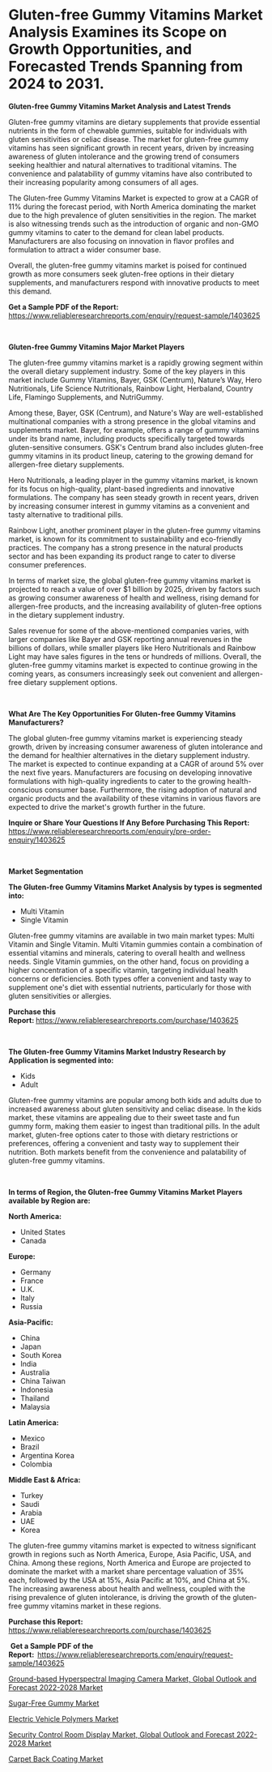 <p><h1>Gluten-free Gummy Vitamins Market Analysis Examines its Scope on Growth Opportunities, and Forecasted Trends Spanning from 2024 to 2031.</h1></p><p><strong>Gluten-free Gummy Vitamins Market Analysis and Latest Trends</strong></p>
<p><p>Gluten-free gummy vitamins are dietary supplements that provide essential nutrients in the form of chewable gummies, suitable for individuals with gluten sensitivities or celiac disease. The market for gluten-free gummy vitamins has seen significant growth in recent years, driven by increasing awareness of gluten intolerance and the growing trend of consumers seeking healthier and natural alternatives to traditional vitamins. The convenience and palatability of gummy vitamins have also contributed to their increasing popularity among consumers of all ages.</p><p>The Gluten-free Gummy Vitamins Market is expected to grow at a CAGR of 11% during the forecast period, with North America dominating the market due to the high prevalence of gluten sensitivities in the region. The market is also witnessing trends such as the introduction of organic and non-GMO gummy vitamins to cater to the demand for clean label products. Manufacturers are also focusing on innovation in flavor profiles and formulation to attract a wider consumer base.</p><p>Overall, the gluten-free gummy vitamins market is poised for continued growth as more consumers seek gluten-free options in their dietary supplements, and manufacturers respond with innovative products to meet this demand.</p></p>
<p><strong>Get a Sample PDF of the Report:&nbsp;</strong> <a href="https://www.reliableresearchreports.com/enquiry/request-sample/1403625">https://www.reliableresearchreports.com/enquiry/request-sample/1403625</a></p>
<p>&nbsp;</p>
<p><strong>Gluten-free Gummy Vitamins Major Market Players</strong></p>
<p><p>The gluten-free gummy vitamins market is a rapidly growing segment within the overall dietary supplement industry. Some of the key players in this market include Gummy Vitamins, Bayer, GSK (Centrum), Nature’s Way, Hero Nutritionals, Life Science Nutritionals, Rainbow Light, Herbaland, Country Life, Flamingo Supplements, and NutriGummy.</p><p>Among these, Bayer, GSK (Centrum), and Nature's Way are well-established multinational companies with a strong presence in the global vitamins and supplements market. Bayer, for example, offers a range of gummy vitamins under its brand name, including products specifically targeted towards gluten-sensitive consumers. GSK's Centrum brand also includes gluten-free gummy vitamins in its product lineup, catering to the growing demand for allergen-free dietary supplements.</p><p>Hero Nutritionals, a leading player in the gummy vitamins market, is known for its focus on high-quality, plant-based ingredients and innovative formulations. The company has seen steady growth in recent years, driven by increasing consumer interest in gummy vitamins as a convenient and tasty alternative to traditional pills.</p><p>Rainbow Light, another prominent player in the gluten-free gummy vitamins market, is known for its commitment to sustainability and eco-friendly practices. The company has a strong presence in the natural products sector and has been expanding its product range to cater to diverse consumer preferences.</p><p>In terms of market size, the global gluten-free gummy vitamins market is projected to reach a value of over $1 billion by 2025, driven by factors such as growing consumer awareness of health and wellness, rising demand for allergen-free products, and the increasing availability of gluten-free options in the dietary supplement industry.</p><p>Sales revenue for some of the above-mentioned companies varies, with larger companies like Bayer and GSK reporting annual revenues in the billions of dollars, while smaller players like Hero Nutritionals and Rainbow Light may have sales figures in the tens or hundreds of millions. Overall, the gluten-free gummy vitamins market is expected to continue growing in the coming years, as consumers increasingly seek out convenient and allergen-free dietary supplement options.</p></p>
<p>&nbsp;</p>
<p><strong>What Are The Key Opportunities For Gluten-free Gummy Vitamins Manufacturers?</strong></p>
<p><p>The global gluten-free gummy vitamins market is experiencing steady growth, driven by increasing consumer awareness of gluten intolerance and the demand for healthier alternatives in the dietary supplement industry. The market is expected to continue expanding at a CAGR of around 5% over the next five years. Manufacturers are focusing on developing innovative formulations with high-quality ingredients to cater to the growing health-conscious consumer base. Furthermore, the rising adoption of natural and organic products and the availability of these vitamins in various flavors are expected to drive the market's growth further in the future.</p></p>
<p><strong>Inquire or Share Your Questions If Any Before Purchasing This Report:</strong> <a href="https://www.reliableresearchreports.com/enquiry/pre-order-enquiry/1403625">https://www.reliableresearchreports.com/enquiry/pre-order-enquiry/1403625</a></p>
<p>&nbsp;</p>
<p><strong>Market Segmentation</strong></p>
<p><strong>The Gluten-free Gummy Vitamins Market Analysis by types is segmented into:</strong></p>
<p><ul><li>Multi Vitamin</li><li>Single Vitamin</li></ul></p>
<p><p>Gluten-free gummy vitamins are available in two main market types: Multi Vitamin and Single Vitamin. Multi Vitamin gummies contain a combination of essential vitamins and minerals, catering to overall health and wellness needs. Single Vitamin gummies, on the other hand, focus on providing a higher concentration of a specific vitamin, targeting individual health concerns or deficiencies. Both types offer a convenient and tasty way to supplement one's diet with essential nutrients, particularly for those with gluten sensitivities or allergies.</p></p>
<p><strong>Purchase this Report:&nbsp;</strong><a href="https://www.reliableresearchreports.com/purchase/1403625">https://www.reliableresearchreports.com/purchase/1403625</a></p>
<p>&nbsp;</p>
<p><strong>The Gluten-free Gummy Vitamins Market Industry Research by Application is segmented into:</strong></p>
<p><ul><li>Kids</li><li>Adult</li></ul></p>
<p><p>Gluten-free gummy vitamins are popular among both kids and adults due to increased awareness about gluten sensitivity and celiac disease. In the kids market, these vitamins are appealing due to their sweet taste and fun gummy form, making them easier to ingest than traditional pills. In the adult market, gluten-free options cater to those with dietary restrictions or preferences, offering a convenient and tasty way to supplement their nutrition. Both markets benefit from the convenience and palatability of gluten-free gummy vitamins.</p></p>
<p>&nbsp;</p>
<p><strong>In terms of Region, the Gluten-free Gummy Vitamins Market Players available by Region are:</strong></p>
<p>
    <p> <strong> North America: </strong>
        <ul>
            <li>United States</li>
            <li>Canada</li>
        </ul>
        </p> 
    <p> <strong> Europe: </strong>
        <ul>
            <li>Germany</li>
            <li>France</li>
            <li>U.K.</li>
            <li>Italy</li>
            <li>Russia</li>
        </ul>
        </p> 
    <p> <strong> Asia-Pacific: </strong>
        <ul>
            <li>China</li>
            <li>Japan</li>
            <li>South Korea</li>
            <li>India</li>
            <li>Australia</li>
            <li>China Taiwan</li>
            <li>Indonesia</li>
            <li>Thailand</li>
            <li>Malaysia</li>
        </ul>
        </p> 
    <p> <strong> Latin America: </strong>
        <ul>
            <li>Mexico</li>
            <li>Brazil</li>
            <li>Argentina Korea</li>
            <li>Colombia</li>
        </ul>
        </p> 
    <p> <strong> Middle East & Africa: </strong>
        <ul>
            <li>Turkey</li>
            <li>Saudi</li>
            <li>Arabia</li>
            <li>UAE</li>
            <li>Korea</li>
        </ul>
    </p>
    </p>
<p><p>The gluten-free gummy vitamins market is expected to witness significant growth in regions such as North America, Europe, Asia Pacific, USA, and China. Among these regions, North America and Europe are projected to dominate the market with a market share percentage valuation of 35% each, followed by the USA at 15%, Asia Pacific at 10%, and China at 5%. The increasing awareness about health and wellness, coupled with the rising prevalence of gluten intolerance, is driving the growth of the gluten-free gummy vitamins market in these regions.</p></p>
<p><strong>Purchase this Report: </strong><a href="https://www.reliableresearchreports.com/purchase/1403625">https://www.reliableresearchreports.com/purchase/1403625</a></p>
<p>&nbsp;<strong>Get a Sample PDF of the Report:&nbsp;&nbsp;</strong><a href="https://www.reliableresearchreports.com/enquiry/request-sample/1403625">https://www.reliableresearchreports.com/enquiry/request-sample/1403625</a></p>
<p><strong></strong></p>
<p><p><a href="https://military-diascia-e68.notion.site/Ground-based-Hyperspectral-Imaging-Camera-Market-Global-Outlook-and-Forecast-2022-2028-Market-Size--beecea2f48124a018a257a31a17e2ae6">Ground-based Hyperspectral Imaging Camera Market, Global Outlook and Forecast 2022-2028 Market</a></p><p><a href="https://github.com/josesg55/Market-Research-Report-List-1/blob/main/sugar-free-gummy-market.md">Sugar-Free Gummy Market</a></p><p><a href="https://view.publitas.com/reportprime-1/electric-vehicle-polymers-market-research-report-provides-thorough-industry-overview-which-offers-an-in-depth-analysis-of-product-trends-and-new-market-divisions/">Electric Vehicle Polymers Market</a></p><p><a href="https://iodized-pantydraco-05c.notion.site/Security-Control-Room-Display-Market-Global-Outlook-and-Forecast-2022-2028-Market-Size-Market-Tren-9f60fa4bc5ef47f2983b280ee4b9a181">Security Control Room Display Market, Global Outlook and Forecast 2022-2028 Market</a></p><p><a href="https://view.publitas.com/reportprime-1/carpet-back-coating-market-provides-detailed-segmentation-of-this-market-based-on-type-application-and-region-and-forecast-for-the-period-from-2024-2031/">Carpet Back Coating Market</a></p></p>